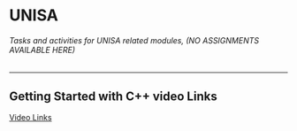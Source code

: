 # UNISA
###### Tasks and activities for UNISA related modules, (NO ASSIGNMENTS AVAILABLE HERE)

---
## Getting Started with C++ video Links 
[Video Links](Gettingstarted%20with%20C++%20video%20Links.md)